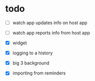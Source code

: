 #  todo

- [ ] watch app updates info on host app
- [ ] watch app reports info from host app
- [x] widget
- [x] logging to a history
- [x] big 3 background
- [x] importing from reminders

